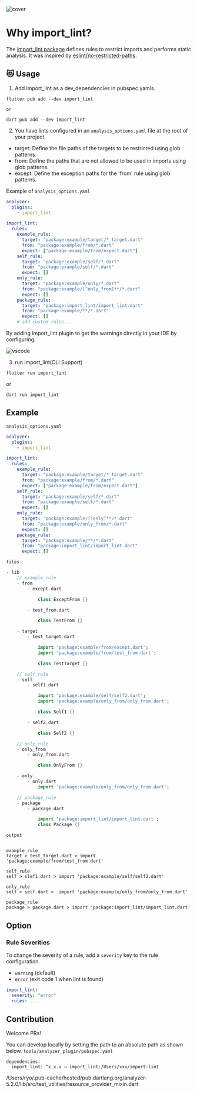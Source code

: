 ![cover](https://raw.githubusercontent.com/kawa1214/import-lint/main/resources/cover.png)

# Why import_lint?

The [import_lint package](https://pub.dev/packages/import_lint) defines rules to restrict imports and performs static analysis. It was inspired by [eslint/no-restricted-paths](https://github.com/import-js/eslint-plugin-import/blob/main/docs/rules/no-restricted-paths.md).

## 😻 Usage

1. Add import_lint as a dev_dependencies in pubspec.yamls.

```
flutter pub add --dev import_lint

or

dart pub add --dev import_lint
```

2. You have lints configured in an `analysis_options.yaml` file at the root of your project.

- target: Define the file paths of the targets to be restricted using glob patterns.
- from: Define the paths that are not allowed to be used in imports using glob patterns.
- except: Define the exception paths for the 'from' rule using glob patterns.

Example of `analysis_options.yaml`

```yaml
analyzer:
  plugins:
    - import_lint

import_lint:
  rules:
    example_rule:
      target: "package:example/target/*_target.dart"
      from: "package:example/from/*.dart"
      expect: ["package:example/from/expect.dart"]
    self_rule:
      target: "package:example/self/*.dart"
      from: "package:example/self/*.dart"
      expect: []
    only_rule:
      target: "package:example/only/*.dart"
      from: "package:example/[^only_from]**/*.dart"
      expect: []
    package_rule:
      target: "package:import_lint/import_lint.dart"
      from: "package:example/**/*.dart"
      expect: []
    # add custom rules...
```

By adding import_lint plugin to get the warnings directly in your IDE by configuring.

![vscode](https://raw.githubusercontent.com/kawa1214/import-lint/main/resources/vscode.png)

3. run import_lint(CLI Support)

```
flutter run import_lint
```

or

```
dart run import_lint
```

## Example

`analysis_options.yaml`

```yaml
analyzer:
  plugins:
    - import_lint

import_lint:
  rules:
    example_rule:
      target: "package:example/target/*_target.dart"
      from: "package:example/from/*.dart"
      expect: ["package:example/from/expect.dart"]
    self_rule:
      target: "package:example/self/*.dart"
      from: "package:example/self/*.dart"
      expect: []
    only_rule:
      target: "package:example/[!only]**/*.dart"
      from: "package:example/only_from/*.dart"
      expect: []
    package_rule:
      target: "package:example/**/*.dart"
      from: "package:import_lint/import_lint.dart"
      expect: []
```

`files`

```dart
- lib
    // example_rule
    - from
        - except.dart

            class ExceptFrom {}

        - test_from.dart

            class TestFrom {}

    - target
        - test_target.dart

            import 'package:example/from/except.dart';
            import 'package:example/from/test_from.dart';

            class TestTarget {}

    // self_rule
    - self
        - self1.dart

            import 'package:example/self/self2.dart';
            import 'package:example/only_from/only_from.dart';

            class Self1 {}

        - self2.dart

            class Self2 {}

    // only_rule
    - only_from
        - only_from.dart

            class OnlyFrom {}

    - only
        - only.dart
            import 'package:example/only_from/only_from.dart';

    // package_rule
    - package
        - package.dart

            import 'package:import_lint/import_lint.dart';
            class Package {}
```

`output`

```{dart}

example_rule
target > test_target.dart > import 'package:example/from/test_from.dart'

self_rule
self > slef1.dart > import 'package:example/self/self2.dart'

only_rule
self > self.dart >  import 'package:example/only_from/only_from.dart'

package_rule
package > package.dart > import 'package:import_lint/import_lint.dart'
```

## Option

### Rule Severities

To change the severity of a rule, add a `severity` key to the rule configuration.

- `warning` (default)
- `error` (exit code 1 when lint is found)

```yaml
import_lint:
  severity: "error"
  rules: ...
```

## Contribution

Welcome PRs!

You can develop locally by setting the path to an absolute path as shown below.
`tools/analyzer_plugin/pubspec.yaml`

```
dependencies:
  import_lint: ^x.x.x → import_lint:/Users/xxx/import-lint
```

/Users/ryo/.pub-cache/hosted/pub.dartlang.org/analyzer-5.2.0/lib/src/test_utilities/resource_provider_mixin.dart
